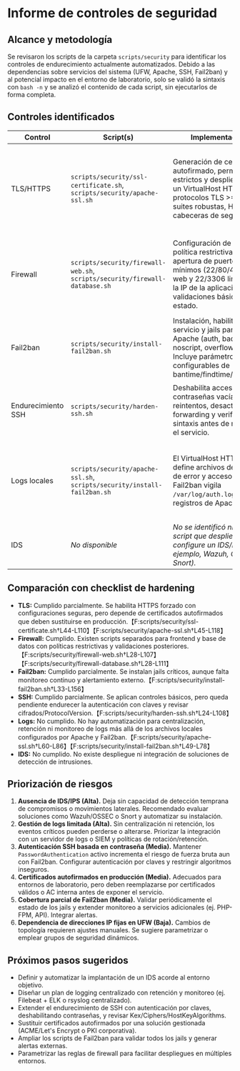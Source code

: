 # Informe de controles de seguridad

## Alcance y metodología
Se revisaron los scripts de la carpeta `scripts/security` para identificar los controles de endurecimiento actualmente automatizados. Debido a las dependencias sobre servicios del sistema (UFW, Apache, SSH, Fail2ban) y al potencial impacto en el entorno de laboratorio, solo se validó la sintaxis con `bash -n` y se analizó el contenido de cada script, sin ejecutarlos de forma completa.

## Controles identificados
| Control | Script(s) | Implementación | Observaciones |
| --- | --- | --- | --- |
| TLS/HTTPS | `scripts/security/ssl-certificate.sh`, `scripts/security/apache-ssl.sh` | Generación de certificado autofirmado, permisos estrictos y despliegue de un VirtualHost HTTPS con protocolos TLS >=1.2, suites robustas, HSTS y cabeceras de seguridad.| El redireccionamiento HTTP está codificado a `https://192.168.1.100/`, lo que requiere ajustes en otros entornos. 【F:scripts/security/ssl-certificate.sh†L1-L126】【F:scripts/security/apache-ssl.sh†L1-L208】|
| Firewall | `scripts/security/firewall-web.sh`, `scripts/security/firewall-database.sh` | Configuración de UFW con política restrictiva, apertura de puertos mínimos (22/80/443 para web y 22/3306 limitado a la IP de la aplicación) y validaciones básicas de estado.| No se cubren reglas de salida específicas ni listas de control para servicios adicionales. 【F:scripts/security/firewall-web.sh†L1-L124】【F:scripts/security/firewall-database.sh†L1-L124】|
| Fail2ban | `scripts/security/install-fail2ban.sh` | Instalación, habilitación del servicio y jails para SSH y Apache (auth, badbots, noscript, overflows). Incluye parámetros configurables de bantime/findtime/maxretry.| Falta integración con correo real o SIEM, y no hay verificación de estado individual de todos los jails. 【F:scripts/security/install-fail2ban.sh†L1-L188】|
| Endurecimiento SSH | `scripts/security/harden-ssh.sh` | Deshabilita acceso root y contraseñas vacías, limita reintentos, desactiva X11 forwarding y verifica sintaxis antes de reiniciar el servicio.| No deshabilita `PasswordAuthentication`, lo cual se recomienda para producción. 【F:scripts/security/harden-ssh.sh†L1-L152】|
| Logs locales | `scripts/security/apache-ssl.sh`, `scripts/security/install-fail2ban.sh` | El VirtualHost HTTPS define archivos dedicados de error y acceso; Fail2ban vigila `/var/log/auth.log` y registros de Apache.| No existen tareas para centralizar o rotar registros ni para proteger integridad de logs. 【F:scripts/security/apache-ssl.sh†L60-L86】【F:scripts/security/install-fail2ban.sh†L49-L78】|
| IDS | _No disponible_ | _No se identificó ningún script que despliegue o configure un IDS/IPS (por ejemplo, Wazuh, OSSEC, Snort)._ | Brecha completa frente al checklist. |

## Comparación con checklist de hardening
- **TLS:** Cumplido parcialmente. Se habilita HTTPS forzado con configuraciones seguras, pero depende de certificados autofirmados que deben sustituirse en producción.【F:scripts/security/ssl-certificate.sh†L44-L110】【F:scripts/security/apache-ssl.sh†L45-L118】
- **Firewall:** Cumplido. Existen scripts separados para frontend y base de datos con políticas restrictivas y validaciones posteriores.【F:scripts/security/firewall-web.sh†L28-L107】【F:scripts/security/firewall-database.sh†L28-L111】
- **Fail2ban:** Cumplido parcialmente. Se instalan jails críticos, aunque falta monitoreo continuo y alertamiento externo.【F:scripts/security/install-fail2ban.sh†L33-L156】
- **SSH:** Cumplido parcialmente. Se aplican controles básicos, pero queda pendiente endurecer la autenticación con claves y revisar cifrados/ProtocolVersion.【F:scripts/security/harden-ssh.sh†L24-L108】
- **Logs:** No cumplido. No hay automatización para centralización, retención ni monitoreo de logs más allá de los archivos locales configurados por Apache y Fail2ban.【F:scripts/security/apache-ssl.sh†L60-L86】【F:scripts/security/install-fail2ban.sh†L49-L78】
- **IDS:** No cumplido. No existe despliegue ni integración de soluciones de detección de intrusiones.

## Priorización de riesgos
1. **Ausencia de IDS/IPS (Alta).** Deja sin capacidad de detección temprana de compromisos o movimientos laterales. Recomendado evaluar soluciones como Wazuh/OSSEC o Snort y automatizar su instalación.
2. **Gestión de logs limitada (Alta).** Sin centralización ni retención, los eventos críticos pueden perderse o alterarse. Priorizar la integración con un servidor de logs o SIEM y políticas de rotación/retención.
3. **Autenticación SSH basada en contraseña (Media).** Mantener `PasswordAuthentication` activo incrementa el riesgo de fuerza bruta aun con Fail2ban. Configurar autenticación por claves y restringir algoritmos inseguros.
4. **Certificados autofirmados en producción (Media).** Adecuados para entornos de laboratorio, pero deben reemplazarse por certificados válidos o AC interna antes de exponer el servicio.
5. **Cobertura parcial de Fail2ban (Media).** Validar periódicamente el estado de los jails y extender monitoreo a servicios adicionales (ej. PHP-FPM, API). Integrar alertas.
6. **Dependencia de direcciones IP fijas en UFW (Baja).** Cambios de topología requieren ajustes manuales. Se sugiere parametrizar o emplear grupos de seguridad dinámicos.

## Próximos pasos sugeridos
- Definir y automatizar la implantación de un IDS acorde al entorno objetivo.
- Diseñar un plan de logging centralizado con retención y monitoreo (ej. Filebeat + ELK o rsyslog centralizado).
- Extender el endurecimiento de SSH con autenticación por claves, deshabilitando contraseñas, y revisar Kex/Ciphers/HostKeyAlgorithms.
- Sustituir certificados autofirmados por una solución gestionada (ACME/Let's Encrypt o PKI corporativa).
- Ampliar los scripts de Fail2ban para validar todos los jails y generar alertas externas.
- Parametrizar las reglas de firewall para facilitar despliegues en múltiples entornos.
